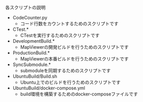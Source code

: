 各スクリプトの説明

- CodeCounter.py
    - コード行数をカウントするためのスクリプトです
- CTest.*
    - CTestを実行するためのスクリプトです
- DevelopmentBuild.*
    - MapViewerの開発ビルドを行うためのスクリプトです
- ProductionBuild.*
    - MapViewerの本番ビルドを行うためのスクリプトです
- SyncSubmodule.*
    - submoduleを同期するためのスクリプトです
- UbuntuBuild/Build.sh
    - Ubuntu上でのビルドを行うためのスクリプトです
- UbuntuBuild/docker-compose.yml
    - build環境を構築するためのdocker-composeファイルです
